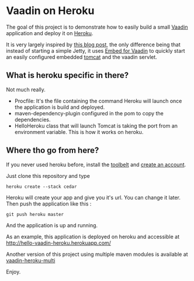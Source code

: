 Vaadin on Heroku
================

The goal of this project is to demonstrate how to easily build a small [Vaadin](https://vaadin.com/home) application and deploy it on [Heroku](http://www.heroku.com).

It is very largely inspired by [this blog post](http://blog.heroku.com/archives/2011/8/25/java/), the only difference being that instead of starting a simple Jetty, it uses
[Embed for Vaadin](https://vaadin.com/directory#addon/embed-for-vaadin) to quickly start an easily configured embedded [tomcat](http://tomcat.apache.org/) and the vaadin servlet.

What is heroku specific in there?
---------------------------------

Not much really.

* Procfile: It's the file containing the command Heroku will launch once the application is build and deployed.
* maven-dependency-plugin configured in the pom to copy the dependencies.
* HelloHeroku class that will launch Tomcat is taking the port from an environment variable. This is how it works on heroku.

Where tho go from here?
-----------------------

If you never used heroku before, install the [toolbelt](https://toolbelt.heroku.com/) and [create an account](http://heroku.com/signup).

Just clone this repository and type

    heroku create --stack cedar

Heroku will create your app and give you it's url. You can change it later.
Then push the application like this :

    git push heroku master

And the application is up and running.


As an example, this application is deployed on heroku and accessible at http://hello-vaadin-heroku.herokuapp.com/

Another version of this project using multiple maven modules is available at [vaadin-heroku-multi](https://github.com/nhurion/vaadin-heroku-multi)

Enjoy.
